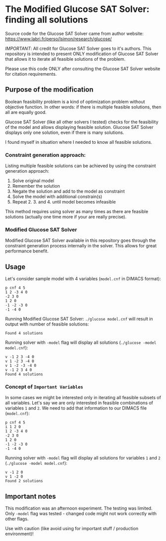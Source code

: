 # The Modified Glucose SAT Solver: finding all solutions

Source code for the Glucose SAT Solver came from author website: https://www.labri.fr/perso/lsimon/research/glucose/

_IMPORTANT_: All credit for Glucose SAT Solver goes to it's authors. This repository is intended to present ONLY modification of Glucose SAT Solver that allows it to iterate all feasible solutions of the problem.

Please use this code ONLY after consulting the Glucose SAT Solver website for citation requirements. 

## Purpose of the modification

Boolean feasibility problem is a kind of optimization problem without objective function. In other words: if there is multiple feasible solutions, then all are equally good. 

Glucose SAT Solver (like all other solvers I tested) checks for the feasibility of the model and allows displaying feasible solution. Glucose SAT Solver displays only one solution, even if there is many solutions. 

I found myself in situation where I needed to know all feasible solutions. 

### Constraint generation approach:

Listing multiple feasible solutions can be achieved by using the constraint generation approach:
1. Solve original model 
2. Remember the solution
3. Negate the solution and add to the model as constraint
4. Solve the model with additional constrain(s)
5. Repeat 2. 3. and 4. until model becomes infeasible

This method requires using solver as many times as there are feasible solutions (actually one time more if your are really precise). 

### Modified Glucose SAT Solver

Modified Glucose SAT Solver available in this repository goes through the constraint generation process internally in the solver. This allows for great performance benefit. 

## Usage

Let's consider sample model with 4 variables (`model.cnf` in DIMACS format):
```
p cnf 4 5
1 2 -3 4 0
-2 3 0
1 2 0
-1 -2 -3 0
-1 -4 0
```

Running Modified Glucose SAT Solver: `./glucose model.cnf` will result in output with number of feasible solutions:
```
Found 4 solutions
```

Running solver with `-model` flag will display all solutions (`./glucose -model model.cnf`):
```
v -1 2 3 -4 0
v 1 -2 3 -4 0
v 1 -2 -3 -4 0
v -1 2 3 4 0
Found 4 solutions
```

### Concept of `Important Variables`

In some cases we might be interested only in iterating all feasible subsets of all variables. Let's say we are only interested in feasible combinations of variables `1` and `2`. We need to add that information to our DIMACS file (`model.cnf`):
```
p cnf 4 5
i 1 2 0
1 2 -3 4 0
-2 3 0
1 2 0
-1 -2 -3 0
-1 -4 0
```

Running solver with `-model` flag will display all solutions for variables `1` and `2` (`./glucose -model model.cnf`):
```
v -1 2 0
v 1 -2 0
Found 2 solutions
```

## Important notes

This modification was an afternoon experiment. The testing was limited. Only `-model` flag was tested - changed code might not work correctly with other flags. 

Use with caution (like avoid using for important stuff / production environment)!